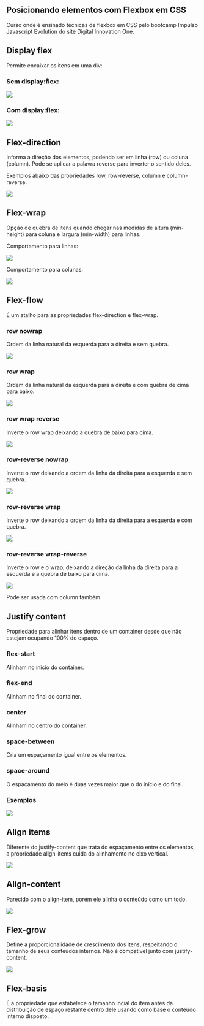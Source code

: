 ## Posicionando elementos com Flexbox em CSS



Curso onde é ensinado técnicas de flexbox em CSS pelo bootcamp Impulso Javascript Evolution do site Digital Innovation One.

## Display flex

Permite encaixar os itens em uma div:

### Sem display:flex:

<img src="img/sem-display-flex.png">



### Com display:flex:

<img src="img/com-display-flex.png">

## Flex-direction

Informa a direção dos elementos, podendo ser em linha (row) ou coluna (column). Pode se aplicar a palavra reverse para inverter o sentido deles.

Exemplos abaixo das propriedades row, row-reverse, column e column-reverse.

<img src="img/flex-direction.png">

## Flex-wrap

Opção de quebra de itens quando chegar nas medidas de altura  (min-height) para coluna e largura (min-width) para linhas.

Comportamento para linhas:

<img src="img/flex-wrap-row.png">

Comportamento para colunas:

<img src="img/flex-wrap-column.png">

## Flex-flow

É um atalho para as propriedades flex-direction e flex-wrap.

### row nowrap

Ordem da linha natural da esquerda para a direita e sem quebra.

<img src="./img/row-nowrap.png">

### row wrap

Ordem da linha natural da esquerda para a direita e com quebra de cima para baixo.

<img src="./img/row-wrap.png">

### row wrap reverse

Inverte o row wrap deixando a quebra de baixo para cima.

<img src="./img/wrap-reverse.png">

### row-reverse nowrap

Inverte o row deixando a ordem da linha da direita para a esquerda e sem quebra.

<img src="./img/row-reverse-nowrap.png">

### row-reverse wrap

Inverte o row deixando a ordem da linha da direita para a esquerda e com quebra.

<img src="./img/row-reverse-wrap.png">

### row-reverse wrap-reverse

Inverte o row e o wrap, deixando a direção da linha da direita para a esquerda e a quebra de baixo para cima.

<img src="./img/row-reverse-wrap-reverse.png">

Pode ser usada com column também.

## Justify content

Propriedade para alinhar itens dentro de um container desde que não estejam ocupando 100% do espaço.

### flex-start

Alinham no ínicio do container.

### flex-end

Alinham no final do container.

### center

Alinham no centro do container.

### space-between

Cria um espaçamento igual entre os elementos.

### space-around

O espaçamento do meio é duas vezes maior que o do início e do final.

### Exemplos

<img src="./img/justify-content.png">

## Align items

Diferente do justify-content que trata do espaçamento entre os elementos, a propriedade align-items cuida do alinhamento no eixo vertical.

<img src="./img/align-items.png">

## Align-content

Parecido com o align-item, porém ele alinha o conteúdo como um todo.

<img src="./img/align-content.png">

## Flex-grow

Define a proporcionalidade de crescimento dos itens, respeitando o tamanho de seus conteúdos internos. Não é compatível junto com justify-content.

<img src="./img/flex-grow.png">

## Flex-basis

É a propriedade que estabelece o tamanho incial do item antes da distribuição de espaço restante dentro dele usando como base o conteúdo interno disposto.